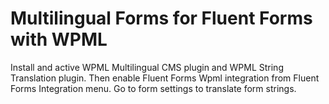 #  Multilingual Forms for Fluent Forms with WPML

Install and active WPML Multilingual CMS plugin and WPML String Translation plugin. Then enable Fluent Forms Wpml integration from Fluent Forms Integration menu. Go to form settings to translate form strings.